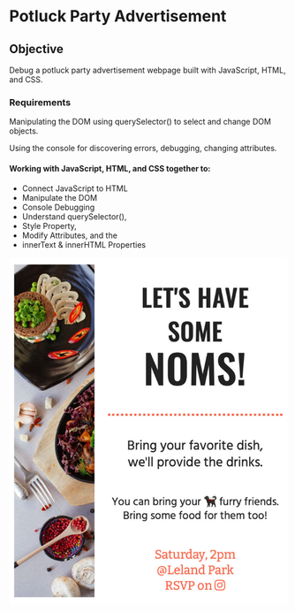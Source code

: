 <h1><strong>Potluck Party Advertisement</strong></h1>

<h2>Objective</h2>
<p>Debug a potluck party advertisement webpage built with JavaScript, HTML, and CSS.</p>

<h3>Requirements</h3>
<p>Manipulating the DOM using querySelector() to select and change DOM objects.</p>
<p>Using the console for discovering errors, debugging, changing attributes.</p>

<h4>Working with JavaScript, HTML, and CSS together to:</h4>

* Connect JavaScript to HTML
* Manipulate the DOM
* Console Debugging
* Understand querySelector(),
* Style Property, 
* Modify Attributes, and the
* innerText & innerHTML Properties

<img src="potluck-party.jpg"/>
